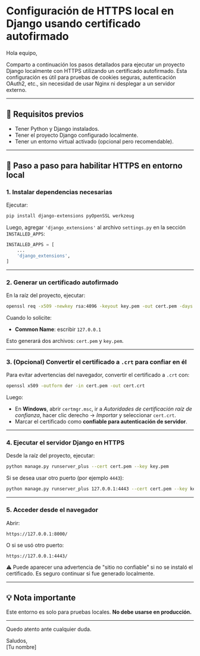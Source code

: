 # Configuración de HTTPS local en Django usando certificado autofirmado

Hola equipo,

Comparto a continuación los pasos detallados para ejecutar un proyecto Django localmente con HTTPS utilizando un certificado autofirmado. Esta configuración es útil para pruebas de cookies seguras, autenticación OAuth2, etc., sin necesidad de usar Nginx ni desplegar a un servidor externo.

---

## 🔧 Requisitos previos

- Tener Python y Django instalados.
- Tener el proyecto Django configurado localmente.
- Tener un entorno virtual activado (opcional pero recomendable).

---

## 🧪 Paso a paso para habilitar HTTPS en entorno local

### 1. Instalar dependencias necesarias

Ejecutar:

```bash
pip install django-extensions pyOpenSSL werkzeug
```

Luego, agregar `'django_extensions'` al archivo `settings.py` en la sección `INSTALLED_APPS`:

```python
INSTALLED_APPS = [
    ...
    'django_extensions',
]
```

---

### 2. Generar un certificado autofirmado

En la raíz del proyecto, ejecutar:

```bash
openssl req -x509 -newkey rsa:4096 -keyout key.pem -out cert.pem -days 365 -nodes
```

Cuando lo solicite:

- **Common Name**: escribir `127.0.0.1`

Esto generará dos archivos: `cert.pem` y `key.pem`.

---

### 3. (Opcional) Convertir el certificado a `.crt` para confiar en él

Para evitar advertencias del navegador, convertir el certificado a `.crt` con:

```bash
openssl x509 -outform der -in cert.pem -out cert.crt
```

Luego:

- En **Windows**, abrir `certmgr.msc`, ir a *Autoridades de certificación raíz de confianza*, hacer clic derecho → *Importar* y seleccionar `cert.crt`.
- Marcar el certificado como **confiable para autenticación de servidor**.

---

### 4. Ejecutar el servidor Django en HTTPS

Desde la raíz del proyecto, ejecutar:

```bash
python manage.py runserver_plus --cert cert.pem --key key.pem
```

Si se desea usar otro puerto (por ejemplo `4443`):

```bash
python manage.py runserver_plus 127.0.0.1:4443 --cert cert.pem --key key.pem
```

---

### 5. Acceder desde el navegador

Abrir:

```
https://127.0.0.1:8000/
```

O si se usó otro puerto:

```
https://127.0.0.1:4443/
```

⚠️ Puede aparecer una advertencia de "sitio no confiable" si no se instaló el certificado. Es seguro continuar si fue generado localmente.

---

## 💡 Nota importante

Este entorno es solo para pruebas locales. **No debe usarse en producción.**

---

Quedo atento ante cualquier duda.

Saludos,  
[Tu nombre]